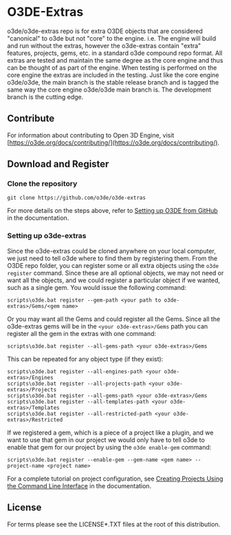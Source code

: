 # O3DE-Extras

o3de/o3de-extras repo is for extra O3DE objects that are considered "canonical" to o3de but not "core" to the engine. i.e. The engine will build and run without the extras, however the o3de-extras contain "extra" features, projects, gems, etc. in a standard o3de compound repo format. All extras are tested and maintain the same degree as the core engine and thus can be thought of as part of the engine. When testing is performed on the core engine the extras are included in the testing. Just like the core engine o3de/o3de, the main branch is the stable release branch and is tagged the same way the core engine o3de/o3de main branch is. The development branch is the cutting edge.

## Contribute
For information about contributing to Open 3D Engine, visit [https://o3de.org/docs/contributing/](https://o3de.org/docs/contributing/).

## Download and Register

### Clone the repository 

```shell
git clone https://github.com/o3de/o3de-extras
```

For more details on the steps above, refer to [Setting up O3DE from GitHub](https://o3de.org/docs/welcome-guide/setup/setup-from-github/) in the documentation.

### Setting up o3de-extras

Since the o3de-extras could be cloned anywhere on your local computer, we just need to tell o3de where to find them by registering them.
From the O3DE repo folder, you can register some or all extra objects using the `o3de register` command.
Since these are all optional objects, we may not need or want all the objects, and we could register a particular object if we wanted, such as a single gem.
You would issue the following command:
```
scripts\o3de.bat register --gem-path <your path to o3de-extras>/Gems/<gem name>
```
Or you may want all the Gems and could register all the Gems. Since all the o3de-extras gems will be in the `<your o3de-extras>/Gems` path you can register all the gem in the extras with one command:
```
scripts\o3de.bat register --all-gems-path <your o3de-extras>/Gems
```
This can be repeated for any object type (if they exist):
```
scripts\o3de.bat register --all-engines-path <your o3de-extras>/Engines
scripts\o3de.bat register --all-projects-path <your o3de-extras>/Projects
scripts\o3de.bat register --all-gems-path <your o3de-extras>/Gems
scripts\o3de.bat register --all-templates-path <your o3de-extras>/Templates
scripts\o3de.bat register --all-restricted-path <your o3de-extras>/Restricted
```
If we registered a gem, which is a piece of a project like a plugin, and we want to use that gem in our project we would only have to tell o3de to enable that gem for our project by using the `o3de enable-gem` command:
```
scripts\o3de.bat register --enable-gem --gem-name <gem name> --project-name <project name>
```

For a complete tutorial on project configuration, see [Creating Projects Using the Command Line Interface](https://o3de.org/docs/welcome-guide/create/creating-projects-using-cli/) in the documentation.

## License

For terms please see the LICENSE*.TXT files at the root of this distribution.
